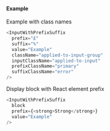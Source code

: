 #### Example

Example with class names

```js
<InputWithPrefixSuffix
  prefix="£"
  suffix="%"
  value="Example"
  className="applied-to-input-group"
  inputClassName="applied-to-input"
  prefixClassName="primary"
  suffixClassName="error"
/>
```

Display block with React element prefix

```js
<InputWithPrefixSuffix
  block
  prefix={<strong>Strong</strong>}
  value="Example"
/>
```
